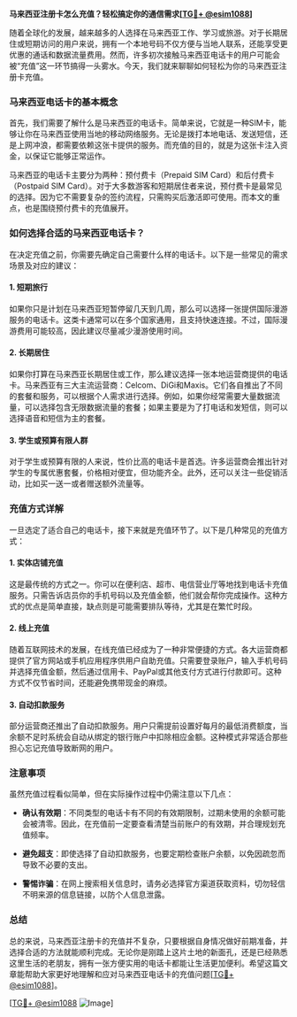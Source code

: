 **马来西亚注册卡怎么充值？轻松搞定你的通信需求[[TG💪+ @esim1088](https://t.me/s/esim1088)]**

随着全球化的发展，越来越多的人选择在马来西亚工作、学习或旅游。对于长期居住或短期访问的用户来说，拥有一个本地号码不仅方便与当地人联系，还能享受更优惠的通话和数据流量费用。然而，许多初次接触马来西亚电话卡的用户可能会被“充值”这一环节搞得一头雾水。今天，我们就来聊聊如何轻松为你的马来西亚注册卡充值。

### 马来西亚电话卡的基本概念

首先，我们需要了解什么是马来西亚的电话卡。简单来说，它就是一种SIM卡，能够让你在马来西亚使用当地的移动网络服务。无论是拨打本地电话、发送短信，还是上网冲浪，都需要依赖这张卡提供的服务。而充值的目的，就是为这张卡注入资金，以保证它能够正常运作。

马来西亚的电话卡主要分为两种：预付费卡（Prepaid SIM Card）和后付费卡（Postpaid SIM Card）。对于大多数游客和短期居住者来说，预付费卡是最常见的选择。因为它不需要复杂的签约流程，只需购买后激活即可使用。而本文的重点，也是围绕预付费卡的充值展开。

### 如何选择合适的马来西亚电话卡？

在决定充值之前，你需要先确定自己需要什么样的电话卡。以下是一些常见的需求场景及对应的建议：

#### 1. **短期旅行**
如果你只是计划在马来西亚短暂停留几天到几周，那么可以选择一张提供国际漫游服务的电话卡。这类卡通常可以在多个国家通用，且支持快速连接。不过，国际漫游费用可能较高，因此建议尽量减少漫游使用时间。

#### 2. **长期居住**
如果你打算在马来西亚长期居住或工作，那么建议选择一张本地运营商提供的电话卡。马来西亚有三大主流运营商：Celcom、DiGi和Maxis。它们各自推出了不同的套餐和服务，可以根据个人需求进行选择。例如，如果你经常需要大量数据流量，可以选择包含无限数据流量的套餐；如果主要是为了打电话和发短信，则可以选择语音和短信为主的套餐。

#### 3. **学生或预算有限人群**
对于学生或预算有限的人来说，性价比高的电话卡是首选。许多运营商会推出针对学生的专属优惠套餐，价格相对便宜，但功能齐全。此外，还可以关注一些促销活动，比如买一送一或者赠送额外流量等。

### 充值方式详解

一旦选定了适合自己的电话卡，接下来就是充值环节了。以下是几种常见的充值方式：

#### 1. **实体店铺充值**
这是最传统的方式之一。你可以在便利店、超市、电信营业厅等地找到电话卡充值服务。只需告诉店员你的手机号码以及充值金额，他们就会帮你完成操作。这种方式的优点是简单直接，缺点则是可能需要排队等待，尤其是在繁忙时段。

#### 2. **线上充值**
随着互联网技术的发展，在线充值已经成为了一种非常便捷的方式。各大运营商都提供了官方网站或手机应用程序供用户自助充值。只需要登录账户，输入手机号码并选择充值金额，然后通过信用卡、PayPal或其他支付方式进行付款即可。这种方式不仅节省时间，还能避免携带现金的麻烦。

#### 3. **自动扣款服务**
部分运营商还推出了自动扣款服务。用户只需提前设置好每月的最低消费额度，当余额不足时系统会自动从绑定的银行账户中扣除相应金额。这种模式非常适合那些担心忘记充值导致断网的用户。

### 注意事项

虽然充值过程看似简单，但在实际操作过程中仍需注意以下几点：

- **确认有效期**：不同类型的电话卡有不同的有效期限制，过期未使用的余额可能会被清零。因此，在充值前一定要查看清楚当前账户的有效期，并合理规划充值频率。
  
- **避免超支**：即使选择了自动扣款服务，也要定期检查账户余额，以免因疏忽而导致不必要的支出。

- **警惕诈骗**：在网上搜索相关信息时，请务必选择官方渠道获取资料，切勿轻信不明来源的信息链接，以防个人信息泄露。

### 总结

总的来说，马来西亚注册卡的充值并不复杂，只要根据自身情况做好前期准备，并选择合适的方法就能顺利完成。无论你是刚踏上这片土地的新面孔，还是已经熟悉这里生活的老朋友，拥有一张方便实用的电话卡都能让生活更加便利。希望这篇文章能帮助大家更好地理解和应对马来西亚电话卡的充值问题[[TG💪+ @esim1088](https://t.me/s/esim1088)]。

[[TG💪+ @esim1088](https://t.me/s/esim1088) ![Image](https://i.postimg.cc/4NQfJmqS/Snipaste-2025-05-13-00-14-12.png)]